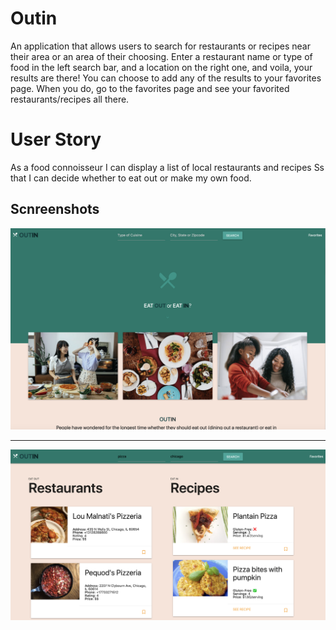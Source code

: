 # Outin
An application that allows users to search for restaurants or recipes near their area or an area of their choosing. Enter a restaurant name or type of food in the left search bar, and a location on the right one, and voila, your results are there! You can choose to add any of the results to your favorites page. When you do, go to the favorites page and see your favorited restaurants/recipes all there.


# User Story
As a food connoisseur
I can display a list of local restaurants and recipes
Ss that I can decide whether to eat out or make my own food.

## Scnreenshots
![screenshot1](./Assets/screenshot1.png)


-------------------------------------------------------------------------------------------------------------------------------------------------------------------



![screenshot2](./Assets/screenshot2.png)
